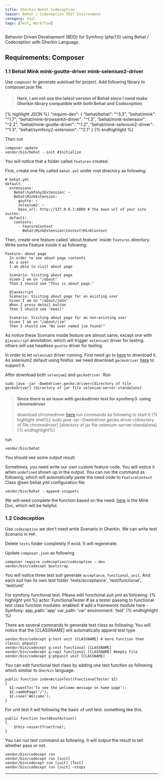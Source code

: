 ```yaml
---
title: Gherkin Behat Codeception
teaser: Behat / Codeception TEST Environment
category: test
tags: [Test, Workflow]
---
```


Behavior Driven Development (BDD) for Symfony (php7.0) using Behat / Codeception with Gherkin Language.

Requirements: Composer
----------------------------------------

### 1.1 Behat Mink mink-goutte-driver mink-selenium2-driver

Use `composer` to generate autoload for project.
Add following library to composer.json file.
> #### Here, I am not use the latest version of Behat since I need make Gherkin library compatible with both Behat and Codeception

{% highlight JSON %}
"require-dev": {
  "behat/behat": "^3.3",
  "behat/mink": "^1.7",
  "behat/mink-browserkit-driver": "^1.3",
  "behat/mink-extension": "^2.2",
  "behat/mink-goutte-driver": "^1.2",
  "behat/mink-selenium2-driver": "^1.3",
  "behat/symfony2-extension": "^2.1"
}
{% endhighlight %}

Then run
~~~
composer update
vendor/bin/behat --init #Initialize
~~~

You will notice that a folder called `features` created.

First, create one file called `behat.yml` under root directory as following:
~~~
# behat.yml
default:
  extensions:
    Behat\Symfony2Extension: ~
    Behat\MinkExtension:
      goutte: ~
      selenium2: ~
      base_url: http://127.0.0.1:8000 # the base url of your site
suites:
  default:
    contexts:
      - FeatureContext
      - Behat\MinkExtension\Context\MinkContext
~~~

Then, create one feature called 'about.feature' inside `features` directory.
Write some Feature inside it as following:
~~~
Feature: about page
  In order to see about page contents
  As a user
  I am able to visit about page

  Scenario: Visiting about page
  Given I am on "/about"
  Then I should see "This is about page."

  @javascript
  Scenario: Visiting about page for an existing user
  Given I am on "/about/john"
  When I press detail button
  Then I should see "email"

  Scenario: Visiting about page for an non-existing user
  Given I am on "/about/jim"
  Then I should see "No user named jim found!"
~~~

As notice these Scenario inside feature are almost same, except one with `@javascript` annotation, which will trigger `selenium2` driver for testing. others will use headless `goutte` driver for testing.

In order to let `selenium2` driver running. First need go to [here][selenium2_download] to download it. As selenium2 default using firefox. we need download `geckodriver` [here][geckodriver_download] to support it.

After download both `selenium2` and `geckodriver`. Run
~~~
sudo java -jar -Dwebdriver.gecko.driver=[directory of file geckodriver] [directory of jar file selenium-server-standalone]
~~~
>#### Since there is an issue with geckodriver test for symfony3. using chromedriver
> download chromedriver [here][chromedriver_download]
> run commands as following to start it
{% highlight shell%}
sudo java -jar -Dwebdriver.gecko.driver=[directory of file chromedriver] [directory of jar file selenium-server-standalone]
{% endhighlight%}

run
~~~
vendor/bin/behat
~~~
You should see some output result.

Sometimes, you need write our own custom feature code. You will notice it when `undefined` shown up in the output. You can run the command as following, which will automatically paste the need code to `FeatureContext` Class @see behat.yml configuration file
~~~
vendor/bin/behat --append-snippets 
~~~

We will need complete the function based on the need. [here][mink_doc] is the Mink Doc, which will be helpful.


### 1.2 Codeception

Use `codeception` we don't need wrtie Scenario in Gherkin. We can write test Scenario in `PHP`.

Delete `tests` folder completely if exist. It will regenerate.

Update `composer.json` as following
~~~
composer require codeception/codeception --dev
vendor/bin/codecept bootstrap
~~~

You will notice three test suit generate `acceptance`, `functional`, `unit`.
And each suit has its own test folder 'tests/acceptance', 'test/functional', 'test/unit'

For symfony functional test. Please edit functional.suit.yml as following:
{% highlight yml %}
actor: FunctionalTester # as a tester passing to functional test class function
modules:
    enabled:
        # add a framework module here
        - Symfony:
          app_path: 'app'
          var_path: 'var'
          environment: 'test'
{% endhighlight %}

There are several commands to generate test class as following:
You will notice that the [CLASSNAME] will automatically append test type
~~~
vendor/bin/codecept g:test unit [CLASSNAME] # more function than classic phpunit
vendor/bin/codecept g:cest functional [CLASSNAME]
vendor/bin/codecept g:cept functional [CLASSNAME] #empty file
vendor/bin/codecept g:phpunit unit [CLASSNAME]
~~~

You can edit functional test class by adding one test function as following which similiar to `Gherkin` language.
~~~
public function indexActionTest(FunctionalTester $I)
{
  $I->wantTo('To see the welcome message on home page');
  $I->amOnPage('/');
  $I->see('Welcome');
}
~~~

For unit test it will following the basic of unit test. something like this.
~~~
public function testAboutAction()
{
    $this->assertTrue(true);
}
~~~

You can run test command as following.
It will output the result to tell whether pass or not.
~~~
vendor/bin/codecept run
vendor/bin/codecept run [suit]
vendor/bincodecept run [suit] [Test]
vendor/bin/codecept run [suit] —steps
~~~
---
[selenium2_download]: http://www.seleniumhq.org/download/
[geckodriver_download]: https://github.com/mozilla/geckodriver/releases
[chromedriver_download]: https://sites.google.com/a/chromium.org/chromedriver/downloads
[mink_doc]: http://mink.behat.org/en/latest/index.html

